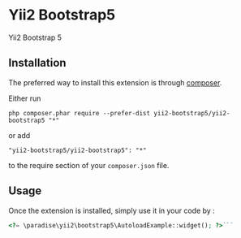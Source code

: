 Yii2 Bootstrap5
===============
Yii2 Bootstrap 5

Installation
------------

The preferred way to install this extension is through [composer](http://getcomposer.org/download/).

Either run

```
php composer.phar require --prefer-dist yii2-bootstrap5/yii2-bootstrap5 "*"
```

or add

```
"yii2-bootstrap5/yii2-bootstrap5": "*"
```

to the require section of your `composer.json` file.


Usage
-----

Once the extension is installed, simply use it in your code by  :

```php
<?= \paradise\yii2\bootstrap5\AutoloadExample::widget(); ?>```